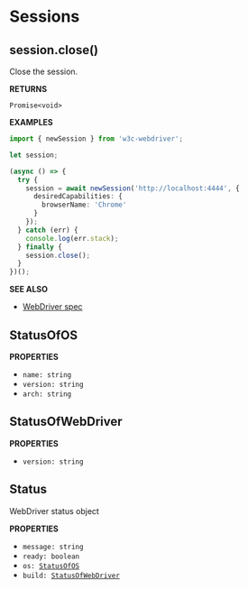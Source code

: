 # Sessions

## session.close()

Close the session.

**RETURNS**

<code>Promise\<void\></code>

**EXAMPLES**

```typescript
import { newSession } from 'w3c-webdriver';

let session;

(async () => {
  try {
    session = await newSession('http://localhost:4444', {
      desiredCapabilities: {
        browserName: 'Chrome'
      }
    });
  } catch (err) {
    console.log(err.stack);
  } finally {
    session.close();
  }
})();
```

**SEE ALSO**

- [WebDriver spec](https://www.w3.org/TR/webdriver/#delete-session)

## StatusOfOS

**PROPERTIES**

- <code>name: string</code>
- <code>version: string</code>
- <code>arch: string</code>

## StatusOfWebDriver

**PROPERTIES**

- <code>version: string</code>

## Status

WebDriver status object

**PROPERTIES**

- <code>message: string</code>
- <code>ready: boolean</code>
- <code>os: [StatusOfOS](#statusofos)</code>
- <code>build: [StatusOfWebDriver](#statusofwebdriver)</code>

